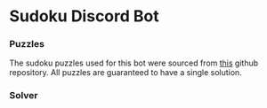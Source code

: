 # Sudoku Discord Bot

### Puzzles
The sudoku puzzles used for this bot were sourced from [this](https://github.com/grantm/sudoku-exchange-puzzle-bank) github repository.
All puzzles are guaranteed to have a single solution.

### Solver
